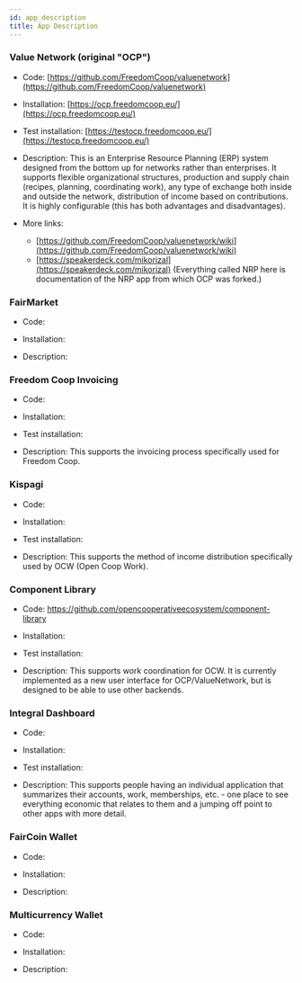 ```yaml
---
id: app_description
title: App Description
---
```


### Value Network \(original "OCP"\)

* Code: [https://github.com/FreedomCoop/valuenetwork](https://github.com/FreedomCoop/valuenetwork)

* Installation: [https://ocp.freedomcoop.eu/](https://ocp.freedomcoop.eu/)

* Test installation: [https://testocp.freedomcoop.eu/](https://testocp.freedomcoop.eu/)

* Description: This is an Enterprise Resource Planning \(ERP\) system designed from the bottom up for networks rather than enterprises.  It supports flexible organizational structures, production and supply chain \(recipes, planning, coordinating work\), any type of exchange both inside and outside the network, distribution of income based on contributions.  It is highly configurable \(this has both advantages and disadvantages\).

* More links:

  * [https://github.com/FreedomCoop/valuenetwork/wiki](https://github.com/FreedomCoop/valuenetwork/wiki)
  * [https://speakerdeck.com/mikorizal](https://speakerdeck.com/mikorizal) \(Everything called NRP here is documentation of the NRP app from which OCP was forked.\)

### FairMarket

* Code:
* Installation:

* Description:

### Freedom Coop Invoicing

* Code:
* Installation:
* Test installation:

* Description:  This supports the invoicing process specifically used for Freedom Coop.

### Kispagi

* Code:
* Installation:
* Test installation:

* Description: This supports the method of income distribution specifically used by OCW \(Open Coop Work\).

### Component Library

* Code: https://github.com/opencooperativeecosystem/component-library
* Installation:
* Test installation:

* Description: This supports work coordination for OCW. It is currently implemented as a new user interface for OCP/ValueNetwork, but is designed to be able to use other backends.

### Integral Dashboard

* Code:
* Installation:
* Test installation:

* Description: This supports people having an individual application that summarizes their accounts, work, memberships, etc. - one place to see everything economic that relates to them and a jumping off point to other apps with more detail.

### FairCoin Wallet

* Code:
* Installation:

* Description:

### Multicurrency Wallet

* Code:
* Installation:

* Description:




